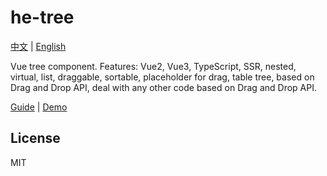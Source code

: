 # he-tree

[中文](/zh) | [English](/)

Vue tree component. Features: Vue2, Vue3, TypeScript, SSR, nested, virtual, list, draggable, sortable, placeholder for drag, table tree, based on Drag and Drop API, deal with any other code based on Drag and Drop API.

[Guide](./v2/guide.md) | [Demo](./v2/guide.md#Examples)

## License

MIT
